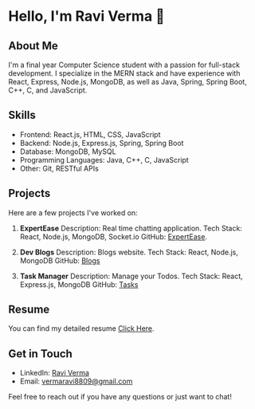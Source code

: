 # Hello, I'm Ravi Verma 👋

## About Me
I'm a final year Computer Science student with a passion for full-stack development. I specialize in the MERN stack and have experience with React, Express, Node.js, MongoDB, as well as Java, Spring, Spring Boot, C++, C, and JavaScript.

## Skills
- Frontend: React.js, HTML, CSS, JavaScript
- Backend: Node.js, Express.js, Spring, Spring Boot
- Database: MongoDB, MySQL
- Programming Languages: Java, C++, C, JavaScript
- Other: Git, RESTful APIs

## Projects
Here are a few projects I've worked on:

1. **ExpertEase**
   Description: Real time chatting application.
   Tech Stack: React, Node.js, MongoDB, Socket.io
   GitHub: [ExpertEase](https://github.com/Mickyverma24/ExpertEase).

2. **Dev Blogs**
   Description: Blogs website.
   Tech Stack: React, Node.js, MongoDB
   GitHub: [Blogs](https://github.com/Mickyverma24/Dev-blog-frontend)

3. **Task Manager**
   Description: Manage your Todos.
   Tech Stack: React, Express.js, MongoDB
   GitHub: [Tasks](https://github.com/Mickyverma24/Springboot-Todo-Version-1)

## Resume
You can find my detailed resume [Click Here](https://drive.google.com/file/d/1XeD1hf0siSaV5EtfAQ10Ee9EzQhNxxhL/view?usp=sharing).

## Get in Touch
- LinkedIn: [Ravi Verma](https://www.linkedin.com/in/ravi-verma-a1a643247/)
- Email: vermaravi8809@gmail.com

Feel free to reach out if you have any questions or just want to chat!

<!---
Mickyverma24/Mickyverma24 is a ✨ special ✨ repository because its `README.md` (this file) appears on your GitHub profile.
You can click the Preview link to take a look at your changes.
--->
